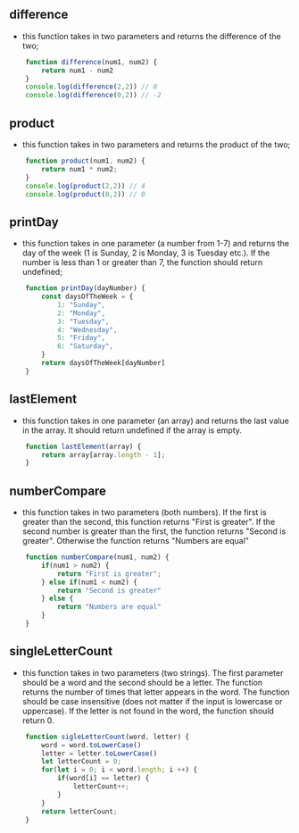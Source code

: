 ## difference
- this function takes in two parameters and returns the difference of the two;
```javascript
    function difference(num1, num2) {
        return num1 - num2
    }
    console.log(difference(2,2)) // 0
    console.log(difference(0,2)) // -2
```

## product
- this function takes in two parameters and returns the product of the two;
```javascript
    function product(num1, num2) {
        return num1 * num2;
    }
    console.log(product(2,2)) // 4
    console.log(product(0,2)) // 0
```

## printDay
- this function takes in one parameter (a number from 1-7) and returns the day of the week (1 is Sunday, 2 is Monday, 3 is Tuesday etc.). If the number is less than 1 or greater than 7, the function should return undefined;
```javascript
    function printDay(dayNumber) {
        const daysOfTheWeek = {
            1: "Sunday",
            2: "Monday",
            3: "Tuesday",
            4: "Wednesday",
            5: "Friday",
            6: "Saturday",
        }
        return daysOfTheWeek[dayNumber]
    }
```    

## lastElement
- this function takes in one parameter (an array) and returns the last value in the array. It should return undefined if the array is empty.
```javascript
    function lastElement(array) {
        return array[array.length - 1];
    }
```

## numberCompare
- this function takes in two parameters (both numbers). If the first is greater than the second, this function returns "First is greater". If the second number is greater than the first, the function returns "Second is greater". Otherwise the function returns "Numbers are equal"
```javascript
    function numberCompare(num1, num2) {
        if(num1 > num2) {
            return "First is greater";
        } else if(num1 < num2) {
            return "Second is greater"
        } else {
            return "Numbers are equal"
        }
    }
```

## singleLetterCount
- this function takes in two parameters (two strings). The first parameter should be a word and the second should be a letter. The function returns the number of times that letter appears in the word. The function should be case insensitive (does not matter if the input is lowercase or uppercase). If the letter is not found in the word, the function should return 0.
```javascript
    function sigleLetterCount(word, letter) {
        word = word.toLowerCase()
        letter = letter.toLowerCase()
        let letterCount = 0;
        for(let i = 0; i < word.length; i ++) {
            if(word[i] == letter) {
                letterCount++;
            }
        }
        return letterCount;
    }
```
